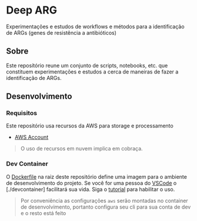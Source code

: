 Deep ARG
===

Experimentações e estudos de workflows e métodos para a identificação de ARGs (genes de resistência a antibióticos)

## Sobre

Este reposítório reune um conjunto de scripts, notebooks, etc. que constituem experimentações e estudos a cerca de maneiras de fazer a identificação de ARGs.

## Desenvolvimento

### Requisitos

Este repositório usa recursos da AWS para storage e processamento

- [AWS Account](https://aws.amazon.com/pt/)

> O uso de recursos em nuvem implica em cobraça. 

### Dev Container

O [Dockerfile](./Dockerfile) na raiz deste repositório define uma imagem para o ambiente de desenvolvimento do projeto. Se você for uma pessoa do [VSCode](https://code.visualstudio.com/) o [./devcontainer] facilitará sua vida. Siga o [tutorial](https://code.visualstudio.com/docs/remote/containers) para habilitar o uso.

> Por conveniência as configurações `aws` serão montadas no container de desenvolvimento, portanto configura seu cli para sua conta de dev e o resto está feito

